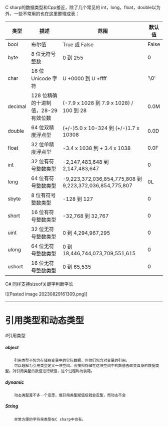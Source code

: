 C sharp的数据类型和Cpp接近，除了几个常见的 int，long，float，double以为外，一些不常用的也在这里整理成表：

|类型|描述|范围|默认值|
|---|---|---|---|
|bool|布尔值|True 或 False|False|
|byte|8 位无符号整数|0 到 255|0|
|char|16 位 Unicode 字符|U +0000 到 U +ffff|'\0'|
|decimal|128 位精确的十进制值，28-29 有效位数|(-7.9 x 1028 到 7.9 x 1028) / 100 到 28|0.0M|
|double|64 位双精度浮点型|(+/-)5.0 x 10-324 到 (+/-)1.7 x 10308|0.0D|
|float|32 位单精度浮点型|-3.4 x 1038 到 + 3.4 x 1038|0.0F|
|int|32 位有符号整数类型|-2,147,483,648 到 2,147,483,647|0|
|long|64 位有符号整数类型|-9,223,372,036,854,775,808 到 9,223,372,036,854,775,807|0L|
|sbyte|8 位有符号整数类型|-128 到 127|0|
|short|16 位有符号整数类型|-32,768 到 32,767|0|
|uint|32 位无符号整数类型|0 到 4,294,967,295|0|
|ulong|64 位无符号整数类型|0 到 18,446,744,073,709,551,615|0|
|ushort|16 位无符号整数类型|0 到 65,535|0|
C# 同样支持sizeof关键字判断字长

![[Pasted image 20230829161309.png]]


---
# 引用类型和动态类型
#引用类型

##### object

		引用类型不包含存储在变量中的实际数据，但他们包含对变量的引用。
		可以理解为引用类型定义一块空间，会按照存储在这块空间中的数值去改变自身的数据类型。对引用类型的数值进行赋值，这个过程称为装箱。

##### dynamic

		动态类型差不多一个意思，但引用类型赋值后就会定型，而动态不会

##### String

		非常方便的字符串类型在C sharp中也有。